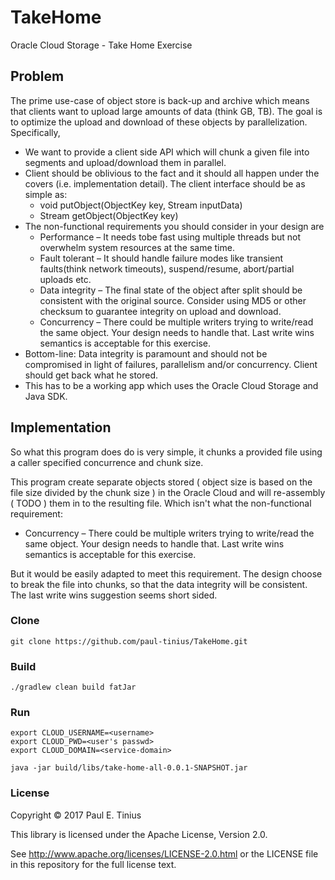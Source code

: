 # TakeHome
Oracle Cloud Storage - Take Home Exercise

## Problem
The prime use-case of object store is back-up and archive which means that clients want to upload large amounts 
of data (think GB, TB). The goal is to optimize the upload and download of these objects by parallelization. 
Specifically,

* We want to provide a client side API which will chunk a given file into segments and upload/download them in parallel.
* Client should be oblivious to the fact and it should all happen under the covers (i.e. implementation detail). The client interface should be as simple as:
    * void putObject(ObjectKey key, Stream inputData)
    * Stream getObject(ObjectKey key)
* The non-functional requirements you should consider in your design are
    * Performance – It needs tobe fast using multiple threads but not overwhelm system resources at the same time.
    * Fault tolerant – It should handle failure modes like transient faults(think network timeouts), suspend/resume, abort/partial uploads etc.
    * Data integrity – The final state of the object after split should be consistent with the original source. Consider using MD5 or other checksum to guarantee integrity on upload and download.
    * Concurrency – There could be multiple writers trying to write/read the same object. Your design needs to handle that. Last write wins semantics is acceptable for this exercise.
* Bottom-line: Data integrity is paramount and should not be compromised in light of failures, parallelism and/or concurrency. Client should get back what he stored.
* This has to be a working app which uses the Oracle Cloud Storage and Java SDK.

## Implementation
So what this program does do is very simple, it chunks a provided file using a caller specified concurrence and chunk size.

This program create separate objects stored ( object size is based on the file size divided by the chunk size ) in the 
Oracle Cloud and will re-assembly ( TODO ) them in to the resulting file. Which isn't what the non-functional requirement:

* Concurrency – There could be multiple writers trying to write/read the same object. Your design needs to handle that. Last write wins semantics is acceptable for this exercise.

But it would be easily adapted to meet this requirement. The design choose to break the file into chunks, so that the data integrity will be consistent.
The last write wins suggestion seems short sided.

### Clone

```
git clone https://github.com/paul-tinius/TakeHome.git
```
### Build

```
./gradlew clean build fatJar
```

### Run

```
export CLOUD_USERNAME=<username>
export CLOUD_PWD=<user's passwd>
export CLOUD_DOMAIN=<service-domain>
```

```
java -jar build/libs/take-home-all-0.0.1-SNAPSHOT.jar
```

### License
Copyright :copyright: 2017 Paul E. Tinius


This library is licensed under the Apache License, Version 2.0.

See http://www.apache.org/licenses/LICENSE-2.0.html or the LICENSE file in this repository for the full license text.
